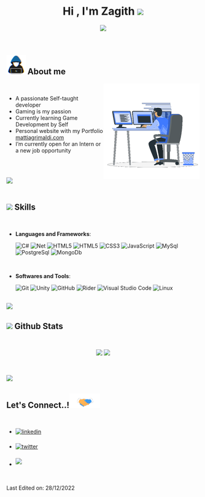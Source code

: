 
<h1 align="center"><b>Hi , I'm Zagith </b><img src="https://media.giphy.com/media/hvRJCLFzcasrR4ia7z/giphy.gif" width="35"></h1>

<p align="center">
  <a href="https://git.io/typing-svg"><img src="https://readme-typing-svg.demolab.com?font=Fira+Code&pause=1000&center=true&width=435&lines=Freelance;Back%2FFront-end+Developer;Unity+Game+Developer;Active+Learner%2FResearcher;Love+to+learn+new+stuffs..%3C3"/></a>
</p>


<br>




## <picture><img src = "https://github.com/0xAbdulKhalid/0xAbdulKhalid/raw/main/assets/mdImages/about_me.gif" width = 50px></picture> **About me**
<picture> <img align="right" src="https://github.com/0xAbdulKhalid/0xAbdulKhalid/raw/main/assets/mdImages/Right_Side.gif" width = 250px></picture>

<br>

- A passionate Self-taught developer
- Gaming is my passion
- Currently learning Game Development by Self
- Personal website with my Portfolio [mattiagrimaldi.com](https://mattiagrimaldi.com)
- I’m currently open for an Intern or a new job opportunity

<br><br>

<img src="https://user-images.githubusercontent.com/73097560/115834477-dbab4500-a447-11eb-908a-139a6edaec5c.gif"><br><br>

## <img src="https://media2.giphy.com/media/QssGEmpkyEOhBCb7e1/giphy.gif?cid=ecf05e47a0n3gi1bfqntqmob8g9aid1oyj2wr3ds3mg700bl&rid=giphy.gif" width ="25"><b> Skills</b>
<br>

<p align="center">

- **Languages and Frameworks**:

  ![C#](https://img.shields.io/badge/CSharp%20-%232370E.svg?style=for-the-badge&logo=csharp&logoColor=white)
  ![Net](https://img.shields.io/badge/.Net%20-%232370E.svg?style=for-the-badge&logo=dotnet&logoColor=white)
  ![HTML5](https://img.shields.io/badge/PHP%20-%23E34F26.svg?style=for-the-badge&logo=php&logoColor=white)
  ![HTML5](https://img.shields.io/badge/HTML5%20-%23E34F26.svg?style=for-the-badge&logo=html5&logoColor=white)
  ![CSS3](https://img.shields.io/badge/CSS%20-%231572B6.svg?style=for-the-badge&logo=css3&logoColor=white)
  ![JavaScript](https://img.shields.io/badge/JavaScript%20-%23F7DF1E.svg?style=for-the-badge&logo=javascript&logoColor=black)
  ![MySql](https://img.shields.io/badge/mysql%20-%231572B6.svg?style=for-the-badge&logo=mysql&logoColor=white)
  ![PostgreSql](https://img.shields.io/badge/Postgresql%20-%231572B6.svg?style=for-the-badge&logo=postgresql&logoColor=white)
  ![MongoDb](https://img.shields.io/badge/mongodb%20-%231572B.svg?style=for-the-badge&logo=mongodb&logoColor=white)

<br>

- **Softwares and Tools**:

  ![Git](https://img.shields.io/badge/git-%23F05033.svg?style=for-the-badge&logo=git&logoColor=white)
  ![Unity](https://img.shields.io/badge/unity-%23121011.svg?style=for-the-badge&logo=unity&logoColor=white)
  ![GitHub](https://img.shields.io/badge/github-%23121011.svg?style=for-the-badge&logo=github&logoColor=white)
  ![Rider](https://img.shields.io/badge/rider-%234285F4.svg?style=for-the-badge&logo=rider&logoColor=white)
  ![Visual Studio Code](https://img.shields.io/badge/Visual%20Studio%20Code-0078d7.svg?style=for-the-badge&logo=visual-studio-code&logoColor=white)
  ![Linux](https://img.shields.io/badge/Linux-FCC624?style=for-the-badge&logo=linux&logoColor=black)


</p>

<br>
<img src="https://user-images.githubusercontent.com/73097560/115834477-dbab4500-a447-11eb-908a-139a6edaec5c.gif"><br>

## <img src="https://media.giphy.com/media/iY8CRBdQXODJSCERIr/giphy.gif" width="35"><b> Github Stats </b>
<br>

<div align="center">

![](https://raw.githubusercontent.com/Zagith/Zagith-Stats/master/generated/overview.svg#gh-dark-mode-only)
![](https://raw.githubusercontent.com/Zagith/Zagith-Stats/master/generated/languages.svg#gh-dark-mode-only)

</div>

<br>
<br>
<img src="https://user-images.githubusercontent.com/73097560/115834477-dbab4500-a447-11eb-908a-139a6edaec5c.gif"><br>


## <b> Let's Connect..!</b><img src="https://github.com/0xAbdulKhalid/0xAbdulKhalid/raw/main/assets/mdImages/handshake.gif" width ="80">
<br>
<div align='left'>

<ul>

<li>
<a href="https://www.linkedin.com/in/mattia-grimaldi-11b948255" target="_blank">
<img src="https://img.shields.io/badge/linkedin-%2300acee.svg?color=405DE6&style=for-the-badge&logo=linkedin&logoColor=white" alt=linkedin style="margin-bottom: 5px;"/>
</a>
</li>

<br>

<li>
<a href="https://discordapp.com/users/257994064165732391" target="_blank">
<img src="https://img.shields.io/badge/discord-%2300acee.svg?color=36393e&style=for-the-badge&logo=discord&logoColor=white" alt=twitter style="margin-bottom: 5px;"/>
</a>
</li>

<br>

<li>
<a href="mailto:hello@mattiagrimaldi.com" target="_blank">
<img src="https://img.shields.io/badge/  hello@mattiagrimaldi.com-%23EA4335.svg?style=for-the-badge&logo=gmail&logoColor=white" t=mail style="margin-bottom: 5px;" />
</a>
</li>

</ul>
</div>

<br>


Last Edited on: 28/12/2022

